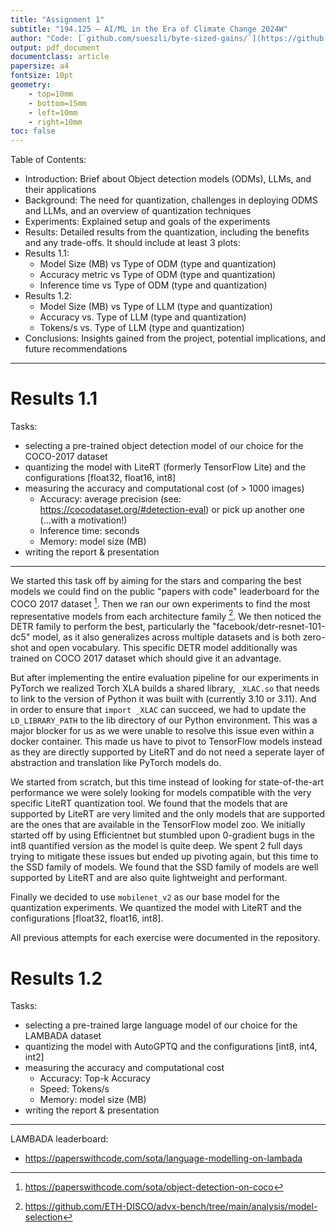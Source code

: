 ```yaml
---
title: "Assignment 1"
subtitle: "194.125 – AI/ML in the Era of Climate Change 2024W"
author: "Code: [`github.com/sueszli/byte-sized-gains/`](https://github.com/sueszli/byte-sized-gains/)"
output: pdf_document
documentclass: article
papersize: a4
fontsize: 10pt
geometry:
    - top=10mm
    - bottom=15mm
    - left=10mm
    - right=10mm
toc: false
---
```


Table of Contents:

- Introduction: Brief about Object detection models (ODMs), LLMs, and their applications
- Background: The need for quantization, challenges in deploying ODMS and LLMs, and an overview of quantization techniques
- Experiments: Explained setup and goals of the experiments
- Results: Detailed results from the quantization, including the benefits and any trade-offs. It should include at least 3 plots:
- Results 1.1:
    - Model Size (MB) vs Type of ODM (type and quantization)
    - Accuracy metric vs Type of ODM (type and quantization)
    - Inference time vs Type of ODM (type and quantization)
- Results 1.2:
    - Model Size (MB) vs Type of LLM (type and quantization)
    - Accuracy vs. Type of LLM (type and quantization)
    - Tokens/s vs. Type of LLM (type and quantization)
- Conclusions: Insights gained from the project, potential implications, and future recommendations

---

# Results 1.1

Tasks:

- selecting a pre-trained object detection model of our choice for the COCO-2017 dataset
- quantizing the model with LiteRT (formerly TensorFlow Lite) and the configurations [float32, float16, int8]
- measuring the accuracy and computational cost (of > 1000 images)
    - Accuracy: average precision (see: https://cocodataset.org/#detection-eval) or pick up another one (...with a motivation!)
    - Inference time: seconds
    - Memory: model size (MB)
- writing the report & presentation

---

We started this task off by aiming for the stars and comparing the best models we could find on the public "papers with code" leaderboard for the COCO 2017 dataset [^coco]. Then we ran our own experiments to find the most representative models from each architecture family [^family]. We then noticed the DETR family to perform the best, particularly the "facebook/detr-resnet-101-dc5" model, as it also generalizes across multiple datasets and is both zero-shot and open vocabulary. This specific DETR model additionally was trained on COCO 2017 dataset which should give it an advantage.

[^coco]: https://paperswithcode.com/sota/object-detection-on-coco
[^family]: https://github.com/ETH-DISCO/advx-bench/tree/main/analysis/model-selection

But after implementing the entire evaluation pipeline for our experiments in PyTorch we realized Torch XLA builds a shared library, `_XLAC.so` that needs to link to the version of Python it was built with (currently 3.10 or 3.11). And in order to ensure that `import _XLAC` can succeed, we had to update the `LD_LIBRARY_PATH` to the lib directory of our Python environment. This was a major blocker for us as we were unable to resolve this issue even within a docker container. This made us have to pivot to TensorFlow models instead as they are directly supported by LiteRT and do not need a seperate layer of abstraction and translation like PyTorch models do.

We started from scratch, but this time instead of looking for state-of-the-art performance we were solely looking for models compatible with the very specific LiteRT quantization tool. We found that the models that are supported by LiteRT are very limited and the only models that are supported are the ones that are available in the TensorFlow model zoo. We initially started off by using Efficientnet but stumbled upon 0-gradient bugs in the int8 quantified version as the model is quite deep. We spent 2 full days trying to mitigate these issues but ended up pivoting again, but this time to the SSD family of models. We found that the SSD family of models are well supported by LiteRT and are also quite lightweight and performant.

Finally we decided to use `mobilenet_v2` as our base model for the quantization experiments. We quantized the model with LiteRT and the configurations [float32, float16, int8].


All previous attempts for each exercise were documented in the repository.

# Results 1.2

Tasks:

- selecting a pre-trained large language model of our choice for the LAMBADA dataset
- quantizing the model with AutoGPTQ and the configurations [int8, int4, int2]
- measuring the accuracy and computational cost
    - Accuracy: Top-k Accuracy
    - Speed: Tokens/s
    - Memory: model size (MB)
- writing the report & presentation

---

LAMBADA leaderboard:

- https://paperswithcode.com/sota/language-modelling-on-lambada

